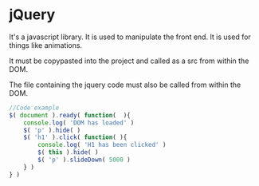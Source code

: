 # jQuery
It's a javascript library. It is used to manipulate the front end. It is used for things like animations.

It must be copypasted into the project and called as a src from within the DOM.

The file containing the jquery code must also be called from within the DOM. 

```javascript
//Code example
$( document ).ready( function(  ){
	console.log( 'DOM has loaded' )
	$( 'p' ).hide( )
	$( 'h1' ).click( function( ){
		console.log( 'H1 has been clicked' )
		$( this ).hide( )
		$( 'p' ).slideDown( 5000 )
	} )
} )


```